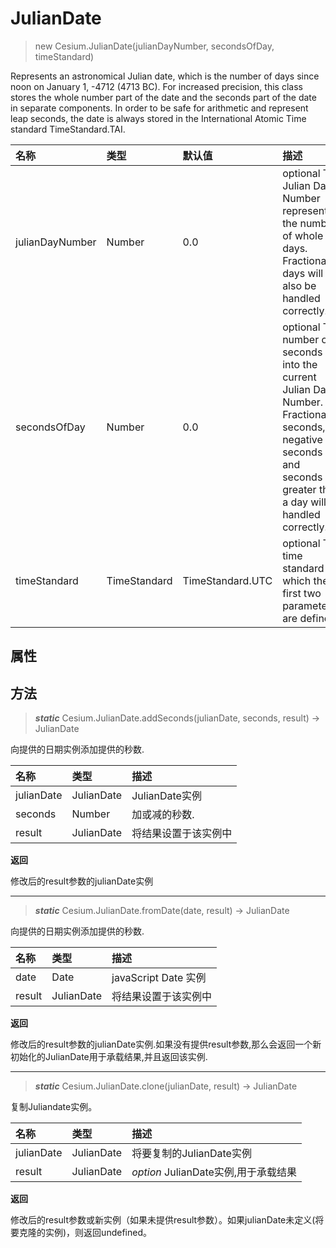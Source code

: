 # JulianDate

> new Cesium.JulianDate(julianDayNumber, secondsOfDay, timeStandard)

Represents an astronomical Julian date, which is the number of days since noon on January 1, -4712 (4713 BC). For increased precision, this class stores the whole number part of the date and the seconds part of the date in separate components. In order to be safe for arithmetic and represent leap seconds, the date is always stored in the International Atomic Time standard TimeStandard.TAI.

名称|类型|默认值|描述
:-|:-|:-|:-
julianDayNumber | Number | 0.0 | optional The Julian Day Number representing the number of whole days. Fractional days will also be handled correctly.
secondsOfDay | Number | 0.0 | optional The number of seconds into the current Julian Day Number. Fractional seconds, negative seconds and seconds greater than a day will be handled correctly.
timeStandard | TimeStandard | TimeStandard.UTC | optional The time standard in which the first two parameters are defined.

## 属性


## 方法

> ***static*** Cesium.JulianDate.addSeconds(julianDate, seconds, result) → JulianDate

向提供的日期实例添加提供的秒数.

名称|类型|描述
:-|:-|:-
julianDate | JulianDate | JulianDate实例
seconds | Number | 加或减的秒数.
result | JulianDate | 将结果设置于该实例中

**返回**

修改后的result参数的julianDate实例

---

> ***static*** Cesium.JulianDate.fromDate(date, result) → JulianDate

向提供的日期实例添加提供的秒数.

名称|类型|描述
:-|:-|:-
date | Date | javaScript Date 实例
result | JulianDate | 将结果设置于该实例中

**返回**

修改后的result参数的julianDate实例.如果没有提供result参数,那么会返回一个新初始化的JulianDate用于承载结果,并且返回该实例.

---

> ***static*** Cesium.JulianDate.clone(julianDate, result) → JulianDate

复制Juliandate实例。

名称|类型|描述
:-|:-|:-
julianDate | JulianDate | 将要复制的JulianDate实例
result | JulianDate | *option* JulianDate实例,用于承载结果

**返回**

修改后的result参数或新实例（如果未提供result参数）。如果julianDate未定义(将要克隆的实例)，则返回undefined。